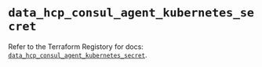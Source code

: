# `data_hcp_consul_agent_kubernetes_secret`

Refer to the Terraform Registory for docs: [`data_hcp_consul_agent_kubernetes_secret`](https://www.terraform.io/docs/providers/hcp/d/consul_agent_kubernetes_secret).
